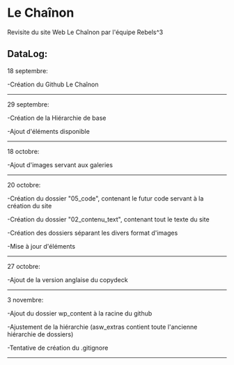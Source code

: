 # Le Chaînon
Revisite du site Web Le Chaînon par l'équipe Rebels^3


DataLog:
----------------------------------------------------

18 septembre: 

-Création du Github Le Chaînon

----------------------------------------------------

29 septembre: 

-Création de la Hiérarchie de base

-Ajout d'éléments disponible

----------------------------------------------------

18 octobre: 

-Ajout d'images servant aux galeries

----------------------------------------------------

20 octobre: 

-Création du dossier "05_code", contenant le futur code servant à la création du site

-Création du dossier "02_contenu_text", contenant tout le texte du site

-Création des dossiers séparant les divers format d'images

-Mise à jour d'éléments

----------------------------------------------------

27 octobre:

-Ajout de la version anglaise du copydeck

---

3 novembre:

-Ajout du dossier wp_content à la racine du github

-Ajustement de la hiérarchie (asw_extras contient toute l'ancienne hiérarchie de dossiers)

-Tentative de création du .gitignore

---
